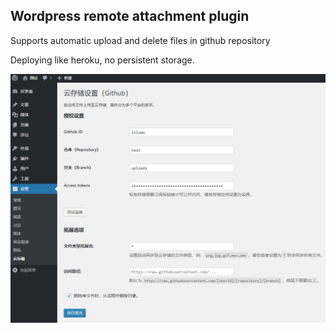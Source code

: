 ## Wordpress remote attachment plugin

Supports automatic upload and delete files in github repository

Deploying like heroku, no persistent storage.

![image](https://raw.githubusercontent.com/ixiumu/object-storage-github/master/setting.png)

